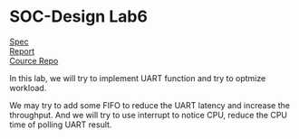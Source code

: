 # SOC-Design Lab6

[Spec](./Lab6-wlos-baseline_workbook.pdf)<br>
[Report](./report.md)<br>
[Cource Repo](https://github.com/bol-edu/caravel-soc_fpga-lab/tree/main/lab-wlos_baseline)<br>


In this lab, we will try to implement UART function and try to optmize workload.

We may try to add some FIFO to reduce the UART latency and increase the throughput. And we will try to use interrupt to notice CPU, reduce the CPU time of polling UART result.